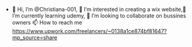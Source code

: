 - 👋 Hi, I’m @Christiana-001, 👀 I’m interested in creating a wix website,🌱 I’m currently learning udemy, 💞️ I’m looking to collaborate on bussines owners 📫 How to reach me https://www.upwork.com/freelancers/~0138a1ce874bf81647?mp_source=share

